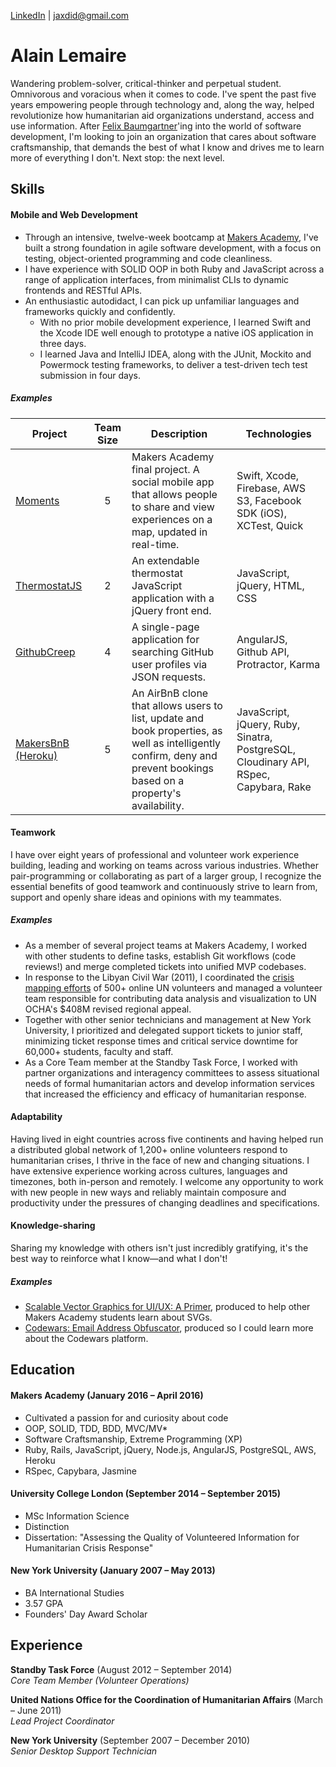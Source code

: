 [LinkedIn](https://uk.linkedin.com/in/alainhlemaire) | jaxdid@gmail.com

# Alain Lemaire

Wandering problem-solver, critical-thinker and perpetual student. Omnivorous and voracious when it comes to code. I've spent the past five years empowering people through technology and, along the way, helped revolutionize how humanitarian aid organizations understand, access and use information. After [Felix Baumgartner](https://youtu.be/FHtvDA0W34I?t=1m)'ing into the world of software development, I'm looking to join an organization that cares about software craftsmanship, that demands the best of what I know and drives me to learn more of everything I don't. Next stop: the next level.

## Skills

#### Mobile and Web Development
* Through an intensive, twelve-week bootcamp at [Makers Academy](http://www.makersacademy.com), I've built a strong foundation in agile software development, with a focus on testing, object-oriented programming and code cleanliness.
* I have experience with SOLID OOP in both Ruby and JavaScript across a range of application interfaces, from minimalist CLIs to dynamic frontends and RESTful APIs.
* An enthusiastic autodidact, I can pick up unfamiliar languages and frameworks quickly and confidently.
  * With no prior mobile development experience, I learned Swift and the Xcode IDE well enough to prototype a native iOS application in three days.
  * I learned Java and IntelliJ IDEA, along with the JUnit, Mockito and Powermock testing frameworks, to deliver a test-driven tech test submission in four days.

##### Examples
| Project | Team Size | Description | Technologies |
|---------|:---------:|-------------|--------------|
|[Moments](https://github.com/BjoernWagner/moments) | 5 | Makers Academy final project. A social mobile app that allows people to share and view experiences on a map, updated in real-time. | Swift, Xcode, Firebase, AWS S3, Facebook SDK (iOS), XCTest, Quick |
|[ThermostatJS]() | 2 | An extendable thermostat JavaScript application with a jQuery front end. | JavaScript, jQuery, HTML, CSS |
|[GithubCreep](https://github.com/BjoernWagner/github-creep) | 4 | A single-page application for searching GitHub user profiles via JSON requests. | AngularJS, Github API, Protractor, Karma |
|[MakersBnB](https://github.com/RPiper93/makers_bnb) [(Heroku)](http://makers-bnb.herokuapp.com) | 5 | An AirBnB clone that allows users to list, update and book properties, as well as intelligently confirm, deny and prevent bookings based on a property's availability. | JavaScript, jQuery, Ruby, Sinatra, PostgreSQL, Cloudinary API, RSpec, Capybara, Rake |

#### Teamwork
I have over eight years of professional and volunteer work experience building, leading and working on teams across various industries. Whether pair-programming or collaborating as part of a larger group, I recognize the essential benefits of good teamwork and continuously strive to learn from, support and openly share ideas and opinions with my teammates.

##### Examples
- As a member of several project teams at Makers Academy, I worked with other students to define tasks, establish Git workflows (code reviews!) and merge completed tickets into unified MVP codebases.
- In response to the Libyan Civil War (2011), I coordinated the [crisis mapping efforts](http://www.fastcompany.com/1736822/heres-map-humanitarian-crisis-hotspots-libya-dont-tell-gaddafi) of 500+ online UN volunteers and managed a volunteer team responsible for contributing data analysis and visualization to UN OCHA's $408M revised regional appeal.
- Together with other senior technicians and management at New York University, I prioritized and delegated support tickets to junior staff, minimizing ticket response times and critical service downtime for 60,000+ students, faculty and staff.
- As a Core Team member at the Standby Task Force, I worked with partner organizations and interagency committees to assess situational needs of formal humanitarian actors and develop information services that increased the efficiency and efficacy of humanitarian response.

#### Adaptability
Having lived in eight countries across five continents and having helped run a distributed global network of 1,200+ online volunteers respond to humanitarian crises, I thrive in the face of new and changing situations. I have extensive experience working across cultures, languages and timezones, both in-person and remotely. I welcome any opportunity to work with new people in new ways and reliably maintain composure and productivity under the pressures of changing deadlines and specifications.

#### Knowledge-sharing
Sharing my knowledge with others isn't just incredibly gratifying, it's the best way to reinforce what I know—and what I don't!

##### Examples
- [Scalable Vector Graphics for UI/UX: A Primer](https://github.com/jaxdid/intro_to_SVG), produced to help other Makers Academy students learn about SVGs.
- [Codewars: Email Address Obfuscator](http://www.codewars.com/kata/562d8d4c434582007300004e), produced so I could learn more about the Codewars platform.

## Education

#### Makers Academy (January 2016 – April 2016)
- Cultivated a passion for and curiosity about code
- OOP, SOLID, TDD, BDD, MVC/MV*
- Software Craftsmanship, Extreme Programming (XP)
- Ruby, Rails, JavaScript, jQuery, Node.js, AngularJS, PostgreSQL, AWS, Heroku
- RSpec, Capybara, Jasmine

#### University College London (September 2014 – September 2015)
- MSc Information Science
- Distinction
- Dissertation: "Assessing the Quality of Volunteered Information for Humanitarian Crisis Response"

#### New York University (January 2007 – May 2013)
- BA International Studies
- 3.57 GPA
- Founders' Day Award Scholar

## Experience

**Standby Task Force** (August 2012 – September 2014)   
*Core Team Member (Volunteer Operations)*

**United Nations Office for the Coordination of Humanitarian Affairs** (March – June 2011)   
*Lead Project Coordinator*

**New York University** (September 2007 – December 2010)   
*Senior Desktop Support Technician*
